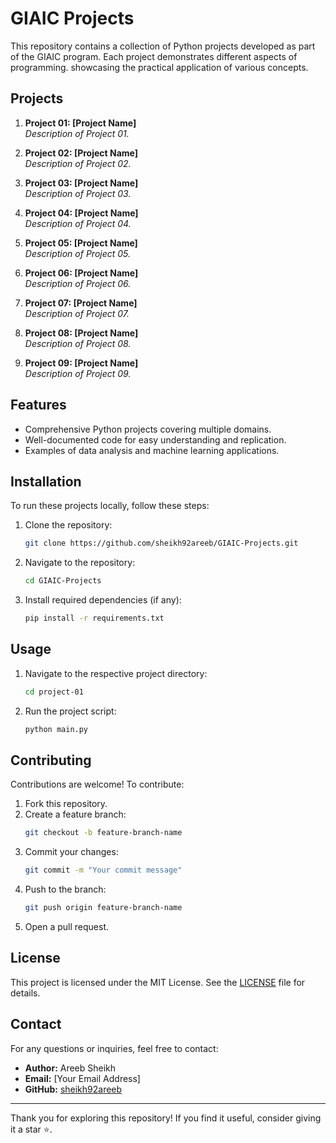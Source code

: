 # GIAIC Projects

This repository contains a collection of Python projects developed as part of the GIAIC program. Each project demonstrates different aspects of programming. showcasing the practical application of various concepts.

## Projects

1. **Project 01: [Project Name]**  
   *Description of Project 01.*

2. **Project 02: [Project Name]**  
   *Description of Project 02.*

3. **Project 03: [Project Name]**  
   *Description of Project 03.*

4. **Project 04: [Project Name]**  
   *Description of Project 04.*

5. **Project 05: [Project Name]**  
   *Description of Project 05.*

6. **Project 06: [Project Name]**  
   *Description of Project 06.*   

7. **Project 07: [Project Name]**  
   *Description of Project 07.*

8. **Project 08: [Project Name]**  
   *Description of Project 08.*
   
9. **Project 09: [Project Name]**  
   *Description of Project 09.*
   
## Features

- Comprehensive Python projects covering multiple domains.
- Well-documented code for easy understanding and replication.
- Examples of data analysis and machine learning applications.

## Installation

To run these projects locally, follow these steps:

1. Clone the repository:
   ```bash
   git clone https://github.com/sheikh92areeb/GIAIC-Projects.git
   ```
2. Navigate to the repository:
   ```bash
   cd GIAIC-Projects
   ```
3. Install required dependencies (if any):
   ```bash
   pip install -r requirements.txt
   ```

## Usage

1. Navigate to the respective project directory:
   ```bash
   cd project-01
   ```
2. Run the project script:
   ```bash
   python main.py
   ```

## Contributing

Contributions are welcome! To contribute:

1. Fork this repository.
2. Create a feature branch:
   ```bash
   git checkout -b feature-branch-name
   ```
3. Commit your changes:
   ```bash
   git commit -m "Your commit message"
   ```
4. Push to the branch:
   ```bash
   git push origin feature-branch-name
   ```
5. Open a pull request.

## License

This project is licensed under the MIT License. See the [LICENSE](LICENSE) file for details.

## Contact

For any questions or inquiries, feel free to contact:

- **Author:** Areeb Sheikh
- **Email:** [Your Email Address]
- **GitHub:** [sheikh92areeb](https://github.com/sheikh92areeb)

---

Thank you for exploring this repository! If you find it useful, consider giving it a star ⭐.
